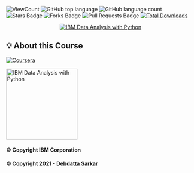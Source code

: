 ![ViewCount](https://views.whatilearened.today/views/github/debdattasarkar/IBM-Data-Analysis-with-Python.svg?cache=remove)
![GitHub top language](https://img.shields.io/github/languages/top/debdattasarkar/IBM-Data-Analysis-with-Python?style=flat)
![GitHub language count](https://img.shields.io/github/languages/count/debdattasarkar/IBM-Data-Analysis-with-Python?style=flat)
![Stars Badge](https://img.shields.io/github/stars/debdattasarkar/IBM-Data-Analysis-with-Python?style=flat)
![Forks Badge](https://img.shields.io/github/forks/debdattasarkar/IBM-Data-Analysis-with-Python?style=flat)
![Pull Requests Badge](https://img.shields.io/github/issues-pr/debdattasarkar/IBM-Data-Analysis-with-Python?style=flat)
[![Total Downloads](https://img.shields.io/github/downloads/debdattasarkar/IBM-Data-Analysis-with-Python/total.svg)](https://github.com/debdattasarkar/IBM-Data-Analysis-with-Python/releases/)

<p align="center">
  <a href="https://www.coursera.org/learn/data-analysis-with-python" rel="noopener">
 <img src="https://github.com/debdattasarkar/IBM-Data-Analysis-with-Python/blob/master/images/ibm-data-analysis-with-python.png" alt="IBM Data Analysis with Python"></a>
</p>

## 💡 About this Course <a name = "idea"></a>

<a href="https://www.coursera.org/learn/data-analysis-with-python" rel="noopener"> ![Coursera](https://img.shields.io/badge/Coursera-%230056D2.svg?style=for-the-badge&logo=Coursera&logoColor=white) </a>

<a href="https://www.credly.com/badges/ffa65ff2-e240-4beb-b5d8-99a2d1610de3/public_url"><img src="https://github.com/debdattasarkar/IBM-Data-Analysis-with-Python/blob/master/images/data-analysis-with-python.png" alt="IBM Data Analysis with Python" width="190px"/></a>

#### © Copyright IBM Corporation

#### © Copyright 2021 - [Debdatta Sarkar](https://github.com/debdattasarkar)
